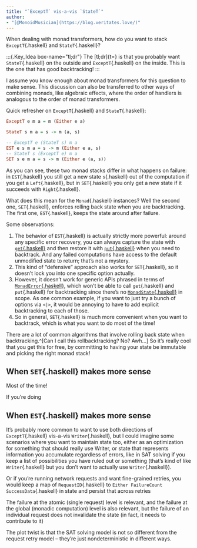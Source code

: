 ```yaml
---
title: "`ExceptT` vis-a-vis `StateT`"
author:
- "[@MonoidMusician](https://blog.veritates.love/)"
---
```


When dealing with monad transformers, how do you want to stack `ExceptT`{.haskell} and `StateT`{.haskell}?

:::{.Key_Idea box-name="tl;dr"}
The [tl;dr]{t=} is that you probably want `StateT`{.haskell} on the outside and `ExceptT`{.haskell} on the inside.
This is the one that has good backtracking!
:::

I assume you know enough about monad transformers for this question to make sense.
This discussion can also be transferred to other ways of combining monads, like algebraic effects, where the order of handlers is analogous to the order of monad transformers.

Quick refresher on `ExceptT`{.haskell} and `StateT`{.haskell}:

```haskell
ExceptT e m a = m (Either e a)

StateT s m a = s -> m (a, s)

-- ExceptT e (StateT s) m a
EST e s m a = s -> m (Either e a, s)
-- StateT s (ExceptT e) m a
SET s e m a = s -> m (Either e (a, s))
```

As you can see, these two monad stacks differ in what happens on failure: in `EST`{.haskell} you still get a new state `s`{.haskell} out of the computation if you get a `Left`{.haskell}, but in `SET`{.haskell} you only get a new state if it succeeds with `Right`{.haskell}.

What does this mean for the `Monad`{.haskell} instances?
Well the second one, `SET`{.haskell}, enforces rolling back state when you are backtracking.
The first one, `EST`{.haskell}, keeps the state around after failure.

Some observations:

1. The behavior of `EST`{.haskell} is actually strictly more powerful: around any specific error recovery, you can always capture the state with [`get`{.haskell}](https://hackage.haskell.org/package/mtl-2.3.1/docs/Control-Monad-State-Class.html#v:get) and then restore it with [`put`{.haskell}](https://hackage.haskell.org/package/mtl-2.3.1/docs/Control-Monad-State-Class.html#v:put) when you need to backtrack.
  And any failed computations have access to the default unmodified state to return; thatʼs not a mystery.
1. This kind of “defensive” approach also works for `SET`{.haskell}, so it doesnʼt lock you into one specific option actually.
1. However, it doesnʼt work for generic APIs phrased in terms of [`MonadError`{.haskell}](https://hackage.haskell.org/package/mtl-2.3.1/docs/Control-Monad-Except.html#t:MonadError), which wonʼt be able to call `get`{.haskell} and `put`{.haskell} for backtracking since thereʼs no [`MonadState`{.haskell}](https://hackage.haskell.org/package/mtl-2.3.1/docs/Control-Monad-State-Class.html#t:MonadState) in scope.
  As one common example, if you want to just try a bunch of options via `<|>`, it would be annoying to have to add explicit backtracking to each of those.
1. So in general, `SET`{.haskell} is much more convenient when you want to backtrack, which is what you want to do most of the time!

There are a lot of common algorithms that involve rolling back state when backtracking.^[Can I call this rollbacktracking? No? Awh…]
So itʼs really cool that you get this for free, by committing to having your state be immutable and picking the right monad stack!

## When `SET`{.haskell} makes more sense

Most of the time!

If youʼre doing

## When `EST`{.haskell} makes more sense

Itʼs probably more common to want to use both directions of `ExceptT`{.haskell} vis-a-vis `Writer`{.haskell}, but I could imagine some scenarios where you want to maintain state too, either as an optimization for something that should really use Writer, or state that represents information you accumulate regardless of errors, like in SAT solving if you keep a list of possibilities you have ruled out or something (thatʼs kind of like `Writer`{.haskell} but you donʼt want to actually use `Writer`{.haskell}).

Or if youʼre running network requests and want fine-grained retries, you would keep a map of `RequestID`{.haskell} to `Either FailureCount SuccessData`{.haskell} in state and persist that across retries

The failure at the atomic (single request) level is relevant, and the failure at the global (monadic computation) level is also relevant, but the failure of an individual request does not invalidate the state (in fact, it needs to contribute to it)

The plot twist is that the SAT solving model is not so different from the request retry model – theyʼre just nondeterministic in different ways.

